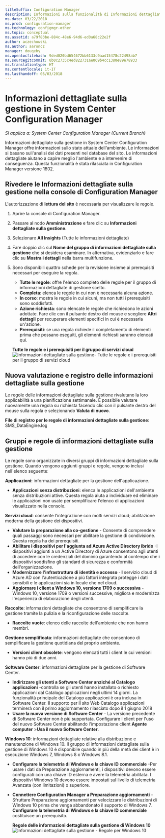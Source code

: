 ```yaml
---
titleSuffix: Configuration Manager
description: Informazioni sulla funzionalità di Informazioni dettagliate sulla gestione disponibile nella console di Configuration Manager.
ms.date: 03/22/2018
ms.prod: configuration-manager
ms.technology: configmgr-other
ms.topic: conceptual
ms.assetid: a79f83be-884c-48e6-94d6-ed0a68c22e2f
author: aczechowski
ms.author: aaroncz
manager: dougeby
ms.openlocfilehash: 9ded020bd654672bb6133c9aad15478c22498ab7
ms.sourcegitcommit: 0b0c2735c4ed822731ae069b4cc1380e89e78933
ms.translationtype: HT
ms.contentlocale: it-IT
ms.lasthandoff: 05/03/2018
---
```

# <a name="management-insights-in-system-center-configuration-manager"></a>Informazioni dettagliate sulla gestione in System Center Configuration Manager

*Si applica a: System Center Configuration Manager (Current Branch)*

Informazioni dettagliate sulla gestione in System Center Configuration Manager offre informazioni sullo stato attuale dell'ambiente. Le informazioni si basano sull'analisi dei dati presenti nel database del sito. Le informazioni dettagliate aiutano a capire meglio l'ambiente e a intervenire di conseguenza. Questa funzionalità è stata rilasciata in Configuration Manager versione 1802. <!--1353967-->

## <a name="review-management-insights-in-the-configuration-manager-console"></a>Rivedere le Informazioni dettagliate sulla gestione nella console di Configuration Manager 
L'autorizzazione di **lettura del sito** è necessaria per visualizzare le regole.

1. Aprire la console di Configuration Manager. 
2. Passare al nodo **Amministrazione** e fare clic su **Informazioni dettagliate sulla gestione**.
3. Selezionare **All Insights** (Tutte le informazioni dettagliate)
4. Fare doppio clic sul **Nome del gruppo di informazioni dettagliate sulla gestione** che si desidera esaminare. In alternativa, evidenziarlo e fare clic su **Mostra i dettagli** nella barra multifunzione. 
5. Sono disponibili quattro schede per la revisione insieme ai prerequisiti necessari per eseguire la regola. 
    - **Tutte le regole**: offre l'elenco completo delle regole per il gruppo di informazioni dettagliate di gestione scelto.
    - **Completa**: elenca le regole in cui non è necessaria alcuna azione. 
    - **In corso**: mostra le regole in cui alcuni, ma non tutti i prerequisiti sono soddisfatti.
    - **Azione richiesta**: sono elencate le regole che richiedono le azioni adottate. Fare clic con il pulsante destro del mouse e scegliere **Altri dettagli** per recuperare elementi specifici in cui è necessaria un'azione. 
    - **Prerequisiti**: se una regola richiede il completamento di elementi prima che possano eseguiti, gli elementi richiesti saranno elencati qui.   
    
    **Tutte le regole e i prerequisiti per il gruppo di servizi cloud** ![Informazioni dettagliate sulla gestione- Tutte le regole e i prerequisiti per il gruppo di servizi cloud](./media/Management-insights-all-cloud-rules.png)

## <a name="management-insights-reevaluation-and-logging"></a>Nuova valutazione e registro delle informazioni dettagliate sulla gestione
Le regole delle informazioni dettagliate sulla gestione rivalutano la loro applicabilità a una pianificazione settimanale. È possibile valutare nuovamente una regola su richiesta facendo clic con il pulsante destro del mouse sulla regola e selezionando **Valuta di nuovo**.

**File di registro per le regole di informazioni dettagliate sulla gestione**: SMS_DataEngine.log
## <a name="management-insights-groups-and-rules"></a>Gruppi e regole di informazioni dettagliate sulla gestione
Le regole sono organizzate in diversi gruppi di informazioni dettagliate sulla gestione. Quando vengono aggiunti gruppi e regole, vengono inclusi nell'elenco seguente:

**Applicazioni**: informazioni dettagliate per la gestione dell'applicazione.

- **Applicazioni senza distribuzioni**: elenca le applicazioni dell'ambiente senza distribuzioni attive. Questa regola aiuta a individuare ed eliminare le applicazioni non usate per semplificare l'elenco di applicazioni visualizzato nella console. 

**Servizi cloud**: consente l'integrazione con molti servizi cloud; abilitazione moderna della gestione dei dispositivi. 
 - **Valutare la preparazione alla co-gestione** - Consente di comprendere quali passaggi sono necessari per abilitare la gestione di condivisione. Questa regola ha dei prerequisiti. 
 - **Abilitare i dispositivi per l'aggiunta ad Azure Active Directory ibrido** -I dispositivi aggiunti a un Active Directory di Azure consentono agli utenti di accedere con le credenziali del dominio garantendo al contempo che i dispositivi soddisfino gli standard di sicurezza e conformità dell'organizzazione. 
 - **Modernizzare l'infrastruttura di identità e accesso** -Il servizio cloud di Azure AD con l'autenticazione a più fattori integrata protegge i dati sensibili e le applicazioni sia in locale che nel cloud. 
 - **Aggiornare i client a Windows 10, versione 1709 o successiva** -Windows 10, versione 1709 o versioni successive, migliora e modernizza l'esperienza di elaborazione degli utenti. 


**Raccolte**: informazioni dettagliate che consentono di semplificare la gestione tramite la pulizia e la riconfigurazione delle raccolte.
   - **Raccolte vuote**: elenco delle raccolte dell'ambiente che non hanno membri. 

**Gestione semplificata**: informazioni dettagliate che consentono di semplificare la gestione quotidiana del proprio ambiente. 
   - **Versioni client obsolete**: vengono elencati tutti i client le cui versioni hanno più di due anni. 

**Software Center**: informazioni dettagliate per la gestione di Software Center. 
   - **Indirizzare gli utenti a Software Center anziché al Catalogo applicazioni** -controlla se gli utenti hanno installato o richiesto applicazioni dal Catalogo applicazioni negli ultimi 14 giorni. La funzionalità principale del Catalogo applicazioni è ora inclusa in Software Center. Il supporto per il sito Web Catalogo applicazioni terminerà con il primo aggiornamento rilasciato dopo il 1 giugno 2018
   - **Usare la nuova versione di Software Center** - La versione precedente di Software Center non è più supportata. Configurare i client per l'uso del nuovo Software Center abilitando l'impostazione client **Agente computer** >**Usa il nuovo Software Center**.

**Windows 10**: informazioni dettagliate relative alla distribuzione e manutenzione di Windows 10. Il gruppo di informazioni dettagliate sulla gestione di Windows 10 è disponibile quando in più della metà dei client è in esecuzione Windows 7, Windows 8 o Windows 8.1.
   - **Configurare la telemetria di Windows e la chiave ID commerciale** -Per usare i dati da Preparazione aggiornamenti, i dispositivi devono essere configurati con una chiave ID esterna e avere la telemetria abilitata. I dispositivi Windows 10 devono essere impostati sul livello di telemetria Avanzata (con limitazioni) o superiore.
   - **Connettere Configuration Manager a Preparazione aggiornamenti** -Sfruttare Preparazione aggiornamenti per velocizzare le distribuzioni di Windows 10 prima che venga abbandonato il supporto di Windows 7. **Configurare la telemetria di Windows e la chiave ID commerciale** costituisce un prerequisito.

     **Regole delle informazioni dettagliate sulla gestione di Windows 10**
    ![Informazioni dettagliate sulla gestione - Regole per Windows 10](./media/Windows-10-insights-group.png)
    